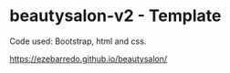 # beautysalon-v2 - Template

Code used:
Bootstrap, html and css. 

https://ezebarredo.github.io/beautysalon/
